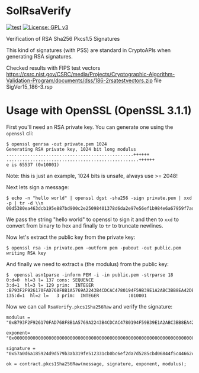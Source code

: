 # SolRsaVerify

[![test](https://github.com/adria0/SolRsaVerify/actions/workflows/test.yml/badge.svg)](https://github.com/adria0/SolRsaVerify/actions/workflows/test.yml) [![License: GPL v3](https://img.shields.io/badge/License-GPLv3-blue.svg)](https://www.gnu.org/licenses/gpl-3.0)

Verification of RSA Sha256 Pkcs1.5 Signatures

This kind of signatures (with PSS) are standard in CryptoAPIs when generating RSA signatures.

Checked results with FIPS test vectors https://csrc.nist.gov/CSRC/media/Projects/Cryptographic-Algorithm-Validation-Program/documents/dss/186-2rsatestvectors.zip file SigVer15_186-3.rsp

# Usage with OpenSSL (OpenSSL 3.1.1)

First you'll need an RSA private key. You can generate one using the
`openssl` cli:


    $ openssl genrsa -out private.pem 1024
    Generating RSA private key, 1024 bit long modulus
    ................................................++++++
    ..................................................++++++
    e is 65537 (0x10001)

Note: this is just an example, 1024 bits is unsafe, always use >= 2048!

Next lets sign a message:


    $ echo -n "hello world" | openssl dgst -sha256 -sign private.pem | xxd -p | tr -d \\n
    00d5380ea463dcb195e887bd900c2e25098401378d6da2e97e56ef1b984e6a67959f7adc662727e0c1e3ea3580caecba6a69925eec3704413e2192b0ff40f4711d424e4e1ecc6128534a2527c04bb1576c4582a589559a8ff9ad2bfd5f09f856dfefd90cd0464dee63f7b10d0b5ef69c389bc4ef4a9d35254fcad5ad246cc6a3%


We pass the string "hello world" to openssl to sign it and then to `xxd` to
convert from binary to hex and finally to `tr` to truncate newlines.

Now let's extract the public key from the private key:


    $ openssl rsa -in private.pem -outform pem -pubout -out public.pem
    writing RSA key


And finally we need to extract `n` (the modulus) from the public key:


    $  openssl asn1parse -inform PEM -i -in public.pem -strparse 18
    0:d=0  hl=3 l= 137 cons: SEQUENCE
    3:d=1  hl=3 l= 129 prim:  INTEGER           :B793F2F926170FAD768F8B1A5769A2243B4CDCAC4780194F59B39E1A2ABC3BB8EA42DB495D17BEC7F7072A11ED4FA510E75A7886A5DB6F71B7AFCA0090CA079889D18AF0669829ED29A8E21D0C09BD19CAAF2FE2CC8121BFC5687AC6698E3022F468A481426486CAD263BE1A119491E034A6E1AB78F19C066D4145A50F9ECFF7
    135:d=1  hl=2 l=   3 prim:  INTEGER           :010001


Now we can call `RsaVerify.pkcs1Sha256Raw` and verify the signature:

```
modulus = "0xB793F2F926170FAD768F8B1A5769A2243B4CDCAC4780194F59B39E1A2ABC3BB8EA42DB495D17BEC7F7072A11ED4FA510E75A7886A5DB6F71B7AFCA0090CA079889D18AF0669829ED29A8E21D0C09BD19CAAF2FE2CC8121BFC5687AC6698E3022F468A481426486CAD263BE1A119491E034A6E1AB78F19C066D4145A50F9ECFF7";

exponent= "0x0000000000000000000000000000000000000000000000000000000000000000000000000000000000000000000000000000000000000000000000000000000000000000000000000000000000000000000000000000000000000000000000000000000000000000000000000000000000000000000000000000000000010001";

signature = "0x57a0d6a185924d9d579b3ab319fe512331cb0bc6ef2da7d5285cbd06844f5c44662cae2e41ee5020893d6690e34b50a369a78250ae81ba6d708560535ef7cff0299f2ba070b096a9a76e84cf9c902b5e367b341ee166f5fc325dd08a3d971d96d528937f617a1eaf2250c56c4edca80c65970d54fe2492a19468bd32166b3c32";

ok = contract.pkcs1Sha256Raw(message, signature, exponent, modulus);
````
